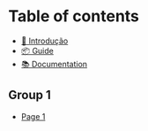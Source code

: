 # Table of contents

* [🎲 Introdução](README.md)
* [📦 Guide](guide.md)
* [📚 Documentation](documentation.md)

## Group 1

* [Page 1](group-1/page-1.md)
